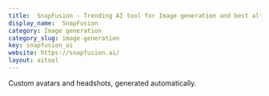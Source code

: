 ```yaml
---
title:  SnapFusion - Trending AI tool for Image generation and best alternatives
display_name:  SnapFusion
category: Image generation
category_slug: image-generation
key: snapfusion_ai
website: https://snapfusion.ai/
layout: aitool
---
```


Custom avatars and headshots, generated automatically.
